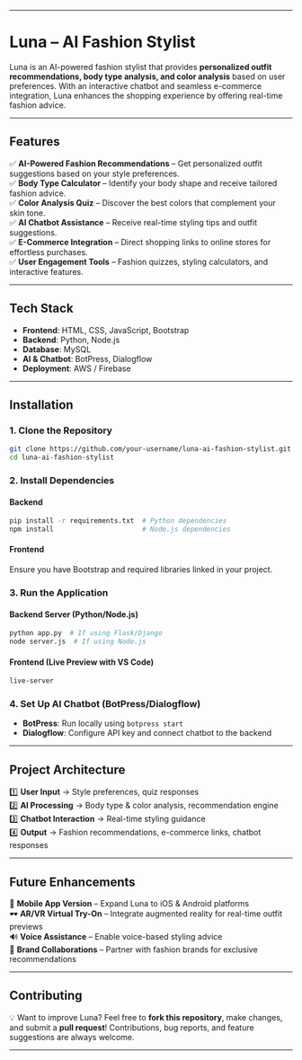 
---

# **Luna – AI Fashion Stylist**  

Luna is an AI-powered fashion stylist that provides **personalized outfit recommendations, body type analysis, and color analysis** based on user preferences. With an interactive chatbot and seamless e-commerce integration, Luna enhances the shopping experience by offering real-time fashion advice.  

---

## **Features**  

✅ **AI-Powered Fashion Recommendations** – Get personalized outfit suggestions based on your style preferences.  
✅ **Body Type Calculator** – Identify your body shape and receive tailored fashion advice.  
✅ **Color Analysis Quiz** – Discover the best colors that complement your skin tone.  
✅ **AI Chatbot Assistance** – Receive real-time styling tips and outfit suggestions.  
✅ **E-Commerce Integration** – Direct shopping links to online stores for effortless purchases.  
✅ **User Engagement Tools** – Fashion quizzes, styling calculators, and interactive features.  

---

## **Tech Stack**  

- **Frontend**: HTML, CSS, JavaScript, Bootstrap  
- **Backend**: Python, Node.js  
- **Database**: MySQL  
- **AI & Chatbot**: BotPress, Dialogflow  
- **Deployment**: AWS / Firebase  

---

## **Installation**  

### **1. Clone the Repository**  
```bash
git clone https://github.com/your-username/luna-ai-fashion-stylist.git
cd luna-ai-fashion-stylist
```

### **2. Install Dependencies**  
#### **Backend**  
```bash
pip install -r requirements.txt  # Python dependencies
npm install                      # Node.js dependencies
```

#### **Frontend**  
Ensure you have Bootstrap and required libraries linked in your project.  

### **3. Run the Application**  
#### **Backend Server (Python/Node.js)**  
```bash
python app.py  # If using Flask/Django
node server.js  # If using Node.js
```

#### **Frontend (Live Preview with VS Code)**  
```bash
live-server
```

### **4. Set Up AI Chatbot (BotPress/Dialogflow)**  
- **BotPress**: Run locally using `botpress start`  
- **Dialogflow**: Configure API key and connect chatbot to the backend  

---

## **Project Architecture**  

1️⃣ **User Input** → Style preferences, quiz responses  
2️⃣ **AI Processing** → Body type & color analysis, recommendation engine  
3️⃣ **Chatbot Interaction** → Real-time styling guidance  
4️⃣ **Output** → Fashion recommendations, e-commerce links, chatbot responses  

---

## **Future Enhancements**  

🚀 **Mobile App Version** – Expand Luna to iOS & Android platforms  
🕶 **AR/VR Virtual Try-On** – Integrate augmented reality for real-time outfit previews  
🔊 **Voice Assistance** – Enable voice-based styling advice  
🤝 **Brand Collaborations** – Partner with fashion brands for exclusive recommendations  

---

## **Contributing**  

💡 Want to improve Luna? Feel free to **fork this repository**, make changes, and submit a **pull request**! Contributions, bug reports, and feature suggestions are always welcome.  

---

